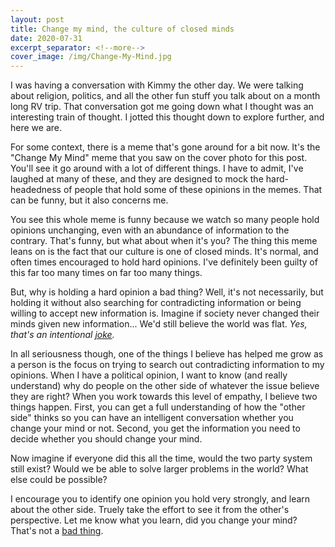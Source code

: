 ```yaml
---
layout: post
title: Change my mind, the culture of closed minds
date: 2020-07-31
excerpt_separator: <!--more-->
cover_image: /img/Change-My-Mind.jpg
---
```


I was having a conversation with Kimmy the other day. We were talking about religion, politics, and
all the other fun stuff you talk about on a month long RV trip. That conversation got me going down
what I thought was an interesting train of thought. I jotted this thought down to explore further,
and here we are.

For some context, there is a meme that's gone around for a bit now. It's the "Change My Mind" meme
that you saw on the cover photo for this post. You'll see it go around with a lot of different things.
I have to admit, I've laughed at many of these, and they are designed to mock the hard-headedness of
people that hold some of these opinions in the memes. That can be funny, but it also concerns me.

<!--more-->

You see this whole meme is funny because we watch so many people hold opinions unchanging, even with
an abundance of information to the contrary. That's funny, but what about when it's you? The thing
this meme leans on is the fact that our culture is one of closed minds. It's normal, and often times
encouraged to hold hard opinions. I've definitely been guilty of this far too many times on far too
many things.

But, why is holding a hard opinion a bad thing? Well, it's not necessarily, but holding it without
also searching for contradicting information or being willing to accept new information is. Imagine
if society never changed their minds given new information... We'd still believe the world was flat.
_Yes, that's an intentional [joke](https://en.wikipedia.org/wiki/Flat_Earth#Modern_flat-Earthers)._

In all seriousness though, one of the things I believe has helped me grow as a person is the focus
on trying to search out contradicting information to my opinions. When I have a political opinion, I
want to know (and really understand) why do people on the other side of whatever the issue believe
they are right? When you work towards this level of empathy, I believe two things happen. First, you
can get a full understanding of how the "other side" thinks so you can have an intelligent conversation
whether you change your mind or not. Second, you get the information you need to decide whether you
should change your mind.

Now imagine if everyone did this all the time, would the two party system still exist? Would we be
able to solve larger problems in the world? What else could be possible?

I encourage you to identify one opinion you hold very strongly, and learn about the other side. Truely
take the effort to see it from the other's perspective. Let me know what you learn, did you change your
mind? That's not a [bad thing](https://www.youtube.com/watch?v=XfxUQ5IgvdI).
